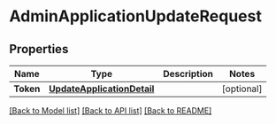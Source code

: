 # AdminApplicationUpdateRequest

## Properties

Name | Type | Description | Notes
------------ | ------------- | ------------- | -------------
**Token** | [**UpdateApplicationDetail**](UpdateApplicationDetail.md) |  | [optional] 

[[Back to Model list]](../README.md#documentation-for-models) [[Back to API list]](../README.md#documentation-for-api-endpoints) [[Back to README]](../README.md)



